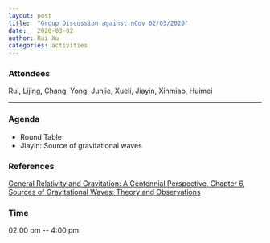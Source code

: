 ```yaml
---
layout: post
title:  "Group Discussion against nCov 02/03/2020"
date:   2020-03-02
author: Rui Xu
categories: activities
---
```



### Attendees

Rui, Lijing, Chang, Yong, Junjie, Xueli, Jiayin, Xinmiao, Huimei

---

### Agenda

- Round Table
- Jiayin: Source of gravitational waves

### References

[General Relativity and Gravitation: A Centennial Perspective, Chapter 6, Sources of Gravitational Waves: Theory and Observations](https://arxiv.org/abs/1410.7832)

### Time

02:00 pm -- 4:00 pm
